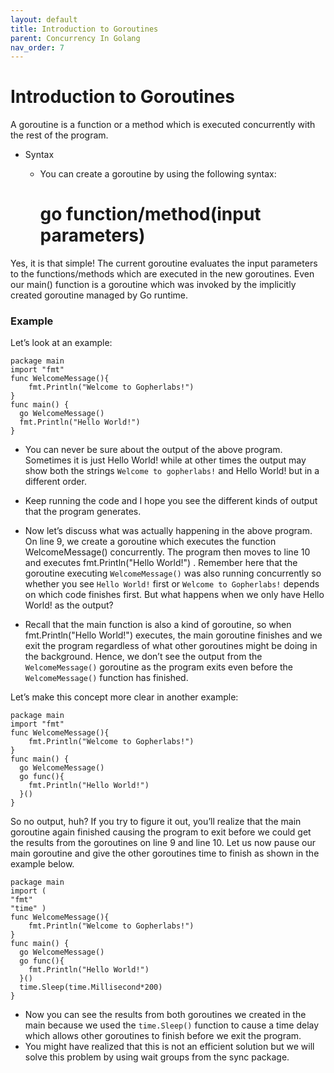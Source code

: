 ```yaml
---
layout: default
title: Introduction to Goroutines
parent: Concurrency In Golang
nav_order: 7
---
```


# Introduction to Goroutines

A goroutine is a function or a method which is executed concurrently with the rest of the program.

- Syntax 
   - You can create a goroutine by using the following syntax:
       
        # go function/method(input parameters)

Yes, it is that simple!
The current goroutine evaluates the input parameters to the functions/methods which are executed in the new goroutines. Even our
main() function is a goroutine which was invoked by the implicitly created goroutine managed by Go runtime.

### Example 
Let’s look at an example:

```
package main
import "fmt"
func WelcomeMessage(){
    fmt.Println("Welcome to Gopherlabs!")
}
func main() {
  go WelcomeMessage()
  fmt.Println("Hello World!")
}
```
- You can never be sure about the output of the above program. Sometimes it is just Hello World! while at other times the output may show both the strings
`Welcome to gopherlabs!` and Hello World! but in a different order.

- Keep running the code and I hope you see the different kinds of output that the program generates.
- Now let’s discuss what was actually happening in the above program. On line 9, we create a goroutine which executes the function WelcomeMessage() concurrently. The program then moves to line 10 and executes
fmt.Println("Hello World!") . Remember here that the goroutine executing
`WelcomeMessage()` was also running concurrently so whether you see `Hello World!` first or `Welcome to Gopherlabs!` depends on which code finishes first. But what happens when we only have Hello World! as the output?

- Recall that the main function is also a kind of goroutine, so when fmt.Println("Hello World!") executes, the main goroutine finishes and we exit the program 
regardless of what other goroutines might be doing in the background. Hence, we don’t see the output from the `WelcomeMessage()` goroutine as the program exits even 
before the `WelcomeMessage()` function has finished.

Let’s make this concept more clear in another example:

```
package main
import "fmt"
func WelcomeMessage(){
    fmt.Println("Welcome to Gopherlabs!")
}
func main() {
  go WelcomeMessage()
  go func(){
    fmt.Println("Hello World!")
  }()
}

```
So no output, huh? If you try to figure it out, you’ll realize that the main goroutine again finished causing the program to exit before we could get the 
results from the goroutines on line 9 and line 10. Let us now pause our main goroutine and give the other goroutines time to finish as shown in the 
example below.


```
package main
import (
"fmt"
"time" )
func WelcomeMessage(){
    fmt.Println("Welcome to Gopherlabs!")
}
func main() {
  go WelcomeMessage()
  go func(){
    fmt.Println("Hello World!")
  }()
  time.Sleep(time.Millisecond*200)
}

```

- Now you can see the results from both goroutines we created in the main because we used the `time.Sleep()` function to cause a time delay which allows other 
goroutines to finish before we exit the program.
- You might have realized that this is not an efficient solution but we will solve this problem by using wait groups from the sync package.


